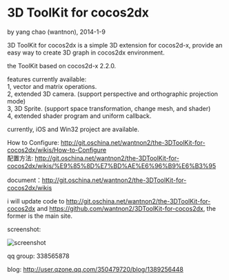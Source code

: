 3D ToolKit for cocos2dx
==========
by yang chao (wantnon), 2014-1-9  

3D ToolKit for cocos2dx is a simple 3D extension for cocos2d-x, provide an easy way to create 3D graph in cocos2dx environment.  
  
the ToolKit based on cocos2d-x 2.2.0.
   
features currently available:  
1, vector and matrix operations.  
2, extended 3D camera. (support perspective and orthographic projection mode)  
3, 3D Sprite. (support space transformation, change mesh, and shader)   
4, extended shader program and uniform callback.  
   
currently, iOS and Win32 project are available.  
  
How to Configure: http://git.oschina.net/wantnon2/the-3DToolKit-for-cocos2dx/wikis/How-to-Configure  
配置方法: http://git.oschina.net/wantnon2/the-3DToolKit-for-cocos2dx/wikis/%E9%85%8D%E7%BD%AE%E6%96%B9%E6%B3%95  
  
document：http://git.oschina.net/wantnon2/the-3DToolKit-for-cocos2dx/wikis  
  
i will update code to http://git.oschina.net/wantnon2/the-3DToolKit-for-cocos2dx and https://github.com/wantnon2/3DToolKit-for-cocos2dx, the former is the main site.  
  
screenshot:    
  
![screenshot](http://git.oschina.net/wantnon2/the-3DToolKit-for-cocos2dx/raw/master/screenshots/test1.png)  
  
qq group: 338565878   
  
blog: http://user.qzone.qq.com/350479720/blog/1389256448